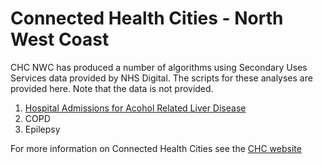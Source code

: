 # Connected Health Cities - North West Coast

CHC NWC has produced a number of algorithms using Secondary Uses Services data provided by NHS Digital. The scripts for these analyses are provided here. Note that the data is not provided.

1. [Hospital Admissions for Acohol Related Liver Disease]("arld.md")
2. COPD
3. Epilepsy

For more information on Connected Health Cities see the [CHC website](https://www.connectedhealthcities.org)